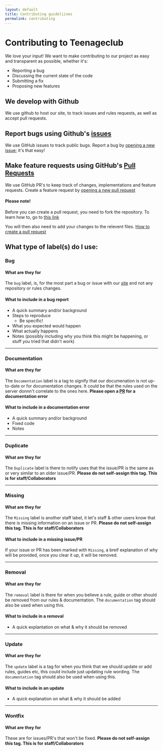 ```yaml
---
layout: default
title: Contributing guideliines
permalink: contributing
---
```


# Contributing to Teenageclub
We love your input! We want to make contributing to our project as easy and transparent as possible, whether it's:

- Reporting a bug
- Discussing the current state of the code
- Submitting a fix
- Proposing new features

## We develop with Github
We use github to host our site, to track issues and rules requests, as well as accept pull requests.

## Report bugs using Github's [issues](https://github.com/Ranger-4297/TeenageClub/issues)
We use GitHub issues to track public bugs. Report a bug by [opening a new issue](https://github.com/Ranger-4297/TeenageClub/issues/new); it's that easy!

## Make feature requests using GitHub's [Pull Requests](https://github.com/Ranger-4297/TeenageClub/pulls)
We use GitHub PR's to keep track of changes, implementations and feature requests. Create a feature request by [opening a new pull request](https://github.com/Ranger-4297/TeenageClub/compare)

<div class="alert alert-warning" role="alert">
  <h4 class="alert-heading text-dark">Please note!</h4>
  <p>Before you can create a pull request, you need to fork the repository. To learn how to, go to <a href="https://docs.github.com/en/get-started/quickstart/fork-a-repo" class="alert-link">this link</a></p>
  <p>You will then also need to add your changes to the relevent files. <a href="https://docs.github.com/en/github/collaborating-with-pull-requests/proposing-changes-to-your-work-with-pull-requests/creating-a-pull-request" class="alert-link">How to create a pull request</a></p>
</div>

## What type of label(s) do I use:

### Bug
#### What are they for
The `bug` label, is, for the most part a bug or issue with our [site](https://ranger-4297.github.io/TeenageClub/) and not any repository or rules changes. 
#### What to include in a bug report
- A quick summary and/or background
- Steps to reproduce
  - Be specific!
- What you expected would happen
- What actually happens
- Notes (possibly including why you think this might be happening, or stuff you tried that didn't work)
<hr>

### Documentation
#### What are they for
The `Documentation` label is a tag to signify that our documenation is not up-to-date or for documentation changes. It could be that the rules used on the server donnn't correlate to the ones here.
**Please open a [PR]() for a documentation error**
#### What to include in a documentation error
- A quick summary and/or background
- Fixed code
- Notes
<hr>

### Duplicate
#### What are they for
The `Duplicate` label is there to notify uses that the issue/PR is the same as or very similar to an older issue/PR.
**Please do not self-assign this tag. This is for staff/Collaborators**
<hr>

### Missing
#### What are they for
The `Missing` label is another staff label, it let's staff & other users know that there is missing information on an issue or PR.
**Please do not self-assign this tag. This is for staff/Collaborators**
#### What to include in a missing issue/PR
If your issue or PR has been marked with `Missing`, a breif explanation of why will be provided, once you clear it up, it will be removed.
<hr>

### Removal
#### What are they for
The `removal` label is there for when you believe a rule, guide or other should be removed from our rules & documentation. The `documentation` tag should also be used when using this.
#### What to include in a removal
- A quick explantation on what & why it should be removed
<hr>

### Update
#### What are they for
The `update` label is a tag for when you think that we should update or add rules, guides etc, this could include just updating rule wording.  The `documentation` tag should also be used when using this.
#### What to include in an update
- A quick explanation on what & why it should be added
<hr>

### Wontfix
#### What are they for
These are for issues/PR's that won't be fixed.
**Please do not self-assign this tag. This is for staff/Collaborators**




